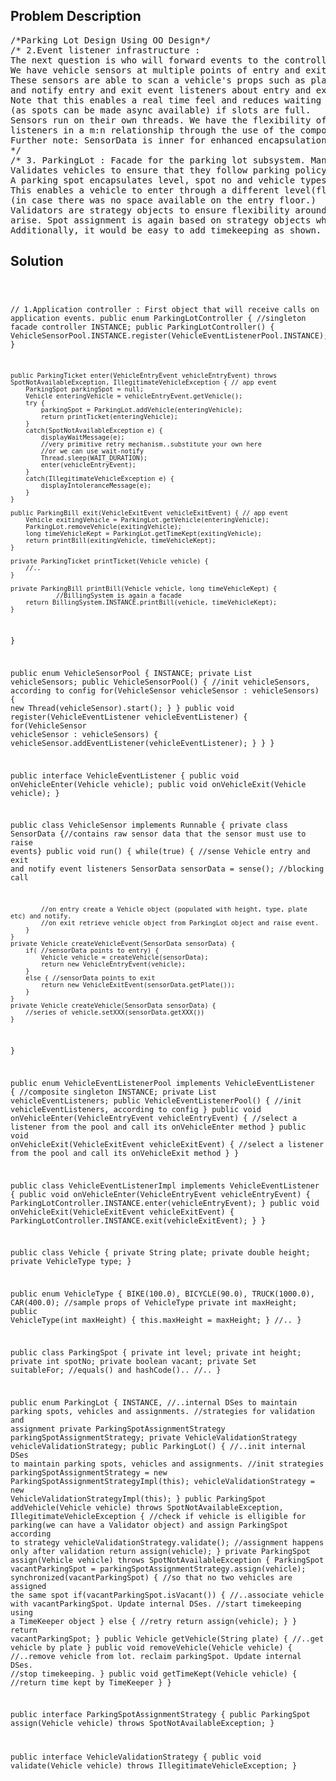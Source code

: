 <!--
<style>
  body { font-family: Arial, sans-serif; }
  .container { max-width: 100%; margin: auto; padding: 20px; }
  .comment-block { background-color: #f9f9f9; padding: 10px; border-left: 5px solid #ccc; max-width: 80%; margin: auto;}
  .code-block { background-color: #f4f4f4; padding: 10px; border: 1px solid #ddd; }
</style>
-->

<div class='container'>
<h2>Problem Description</h2>
<div class='comment-block'>
<pre>
/*Parking Lot Design Using OO Design*/
/* 2.Event listener infrastructure : 
The next question is who will forward events to the controller. 
We have vehicle sensors at multiple points of entry and exit. 
These sensors are able to scan a vehicle's props such as plate, height, type etc. 
and notify entry and exit event listeners about entry and exit. 
Note that this enables a real time feel and reduces waiting for vehicles 
(as spots can be made async available) if slots are full.
Sensors run on their own threads. We have the flexibility of having sensors:
listeners in a m:n relationship through the use of the composite listener pool.
Further note: SensorData is inner for enhanced encapsulation.
*/
/* 3. ParkingLot : Facade for the parking lot subsystem. Manages parkingSpot assignments. 
Validates vehicles to ensure that they follow parking policy (for eg max height).
A parking spot encapsulates level, spot no and vehicle types it is suitable for. 
This enables a vehicle to enter through a different level(floor) and park at a completely different floor 
(in case there was no space available on the entry floor.)
Validators are strategy objects to ensure flexibility around different parking policies that might 
arise. Spot assignment is again based on strategy objects which decide which spot goes to which vehicle based on parameters.
Additionally, it would be easy to add timekeeping as shown. This would aid billing.*/
</pre>
</div>

<h2>Solution</h2>
<div class='code-block'>
<pre><code class='language-java'>

// 1.Application controller : First object that will receive calls on application events.
public enum ParkingLotController { //singleton facade controller
	INSTANCE;
	public ParkingLotController() {
		VehicleSensorPool.INSTANCE.register(VehicleEventListenerPool.INSTANCE);
	}
	
	public ParkingTicket enter(VehicleEntryEvent vehicleEntryEvent) throws SpotNotAvailableException, IllegitimateVehicleException { // app event
		ParkingSpot parkingSpot = null;
		Vehicle enteringVehicle = vehicleEntryEvent.getVehicle();
		try {
			parkingSpot = ParkingLot.addVehicle(enteringVehicle);
			return printTicket(enteringVehicle);
		}
		catch(SpotNotAvailableException e) {
			displayWaitMessage(e);
			//very primitive retry mechanism..substitute your own here
			//or we can use wait-notify
			Thread.sleep(WAIT_DURATION);
			enter(vehicleEntryEvent);
		}
		catch(IllegitimateVehicleException e) {
			displayIntoleranceMessage(e);
		}
	}
	
	public ParkingBill exit(VehicleExitEvent vehicleExitEvent) { // app event
		Vehicle exitingVehicle = ParkingLot.getVehicle(enteringVehicle);
		ParkingLot.removeVehicle(exitingVehicle);
		long timeVehicleKept = ParkingLot.getTimeKept(exitingVehicle);
		return printBill(exitingVehicle, timeVehicleKept);
	}
	
	private ParkingTicket printTicket(Vehicle vehicle) {
		//..
	}
	
	private ParkingBill printBill(Vehicle vehicle, long timeVehicleKept) {
                //BillingSystem is again a facade
		return BillingSystem.INSTANCE.printBill(vehicle, timeVehicleKept);
	}
}







public enum VehicleSensorPool {
	INSTANCE;
	private List<VehicleSensor> vehicleSensors;
	public VehicleSensorPool() {
		//init vehicleSensors, according to config
		for(VehicleSensor vehicleSensor : vehicleSensors) {
			new Thread(vehicleSensor).start();
		}
	}
	public void register(VehicleEventListener vehicleEventListener) {
		for(VehicleSensor vehicleSensor : vehicleSensors) {
			vehicleSensor.addEventListener(vehicleEventListener);
		}
	}
}

public interface VehicleEventListener {
	public void onVehicleEnter(Vehicle vehicle);
	public void onVehicleExit(Vehicle vehicle);
}

public class VehicleSensor implements Runnable {
	private class SensorData {//contains raw sensor data that the sensor must use to raise events}
	public void run() {
		while(true) {
			//sense Vehicle entry and exit and notify event listeners
			SensorData sensorData = sense(); //blocking call
			
			//on entry create a Vehicle object (populated with height, type, plate etc) and notify.
			//on exit retrieve vehicle object from ParkingLot object and raise event.
		}
	}
	private Vehicle createVehicleEvent(SensorData sensorData) {
		if( //sensorData points to entry) {
			Vehicle vehicle = createVehicle(sensorData);
			return new VehicleEntryEvent(vehicle);
		}
		else { //sensorData points to exit
			return new VehicleExitEvent(sensorData.getPlate());
		}
	}
	private Vehicle createVehicle(SensorData sensorData) {
		//series of vehicle.setXXX(sensorData.getXXX())
	}
}

public enum VehicleEventListenerPool implements VehicleEventListener { //composite singleton
	INSTANCE;
	private List<VehicleEventListener> vehicleEventListeners;
	public VehicleEventListenerPool() {
		//init vehicleEventListeners, according to config
	}
	public void onVehicleEnter(VehicleEntryEvent vehicleEntryEvent) {
		//select a listener from the pool and call its onVehicleEnter method
	}
	public void onVehicleExit(VehicleExitEvent vehicleExitEvent) {
		//select a listener from the pool and call its onVehicleExit method
	}
}

public class VehicleEventListenerImpl implements VehicleEventListener {
	public void onVehicleEnter(VehicleEntryEvent vehicleEntryEvent) {
		ParkingLotController.INSTANCE.enter(vehicleEntryEvent);
	}
	public void onVehicleExit(VehicleExitEvent vehicleExitEvent) {
		ParkingLotController.INSTANCE.exit(vehicleExitEvent);
	}
}





public class Vehicle {
	private String plate;
	private double height;
	private VehicleType type;
}

public enum VehicleType {
	BIKE(100.0), BICYCLE(90.0), TRUCK(1000.0), CAR(400.0); //sample props of VehicleType
	private int maxHeight;
	public VehicleType(int maxHeight) {
		this.maxHeight = maxHeight;
	}
	//..
}

public class ParkingSpot {
	private int level;
	private int height;
	private int spotNo;
	private boolean vacant;
	private Set<VehicleType> suitableFor;
	//equals() and hashCode()..
	//..
}

public enum ParkingLot {
	INSTANCE,
	//..internal DSes to maintain parking spots, vehicles and assignments.
	//strategies for validation and assignment
	private ParkingSpotAssignmentStrategy parkingSpotAssignmentStrategy;
	private VehicleValidationStrategy vehicleValidationStrategy;
	public ParkingLot() {
		//..init internal DSes to maintain parking spots, vehicles and assignments. 
		//init strategies
		parkingSpotAssignmentStrategy = new ParkingSpotAssignmentStrategyImpl(this);
		vehicleValidationStrategy = new VehicleValidationStrategyImpl(this);
	}
	public ParkingSpot addVehicle(Vehicle vehicle) throws SpotNotAvailableException, IllegitimateVehicleException {
		//check if vehicle is elligible for parking(we can have a Validator object) and assign ParkingSpot according to strategy
		vehicleValidationStrategy.validate();
		//assignment happens only after validation
		return assign(vehicle);
	}
	private ParkingSpot assign(Vehicle vehicle) throws SpotNotAvailableException {
		ParkingSpot vacantParkingSpot = parkingSpotAssignmentStrategy.assign(vehicle);
		synchronized(vacantParkingSpot) { //so that no two vehicles are assigned the same spot
			if(vacantParkingSpot.isVacant()) {
				//..associate vehicle with vacantParkingSpot. Update internal DSes.	
				//start timekeeping using a TimeKeeper object
			}
			else {
				//retry
				return assign(vehicle);
			}
		}
		return vacantParkingSpot;
	}
	public Vehicle getVehicle(String plate) {
		//..get vehicle by plate
	}
	public void removeVehicle(Vehicle vehicle) {
		//..remove vehicle from lot. reclaim parkingSpot. Update internal DSes.
		//stop timekeeping.
	}
	public void getTimeKept(Vehicle vehicle) {
		//return time kept by TimeKeeper
	}
}

public interface ParkingSpotAssignmentStrategy {
	public ParkingSpot assign(Vehicle vehicle) throws SpotNotAvailableException;
}

public interface VehicleValidationStrategy {
	public void validate(Vehicle vehicle) throws IllegitimateVehicleException;
}
</code></pre>
</div>
</div>
